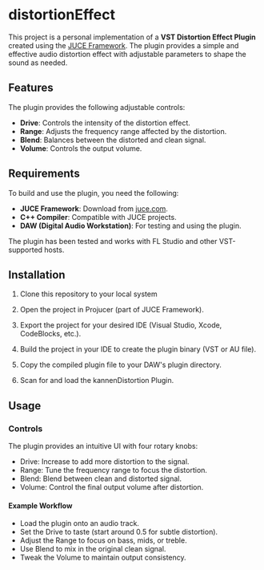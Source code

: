 # distortionEffect

This project is a personal implementation of a **VST Distortion Effect Plugin** created using the [JUCE Framework](https://juce.com). The plugin provides a simple and effective audio distortion effect with adjustable parameters to shape the sound as needed.

## Features

The plugin provides the following adjustable controls:

- **Drive**: Controls the intensity of the distortion effect.
- **Range**: Adjusts the frequency range affected by the distortion.
- **Blend**: Balances between the distorted and clean signal.
- **Volume**: Controls the output volume.

## Requirements

To build and use the plugin, you need the following:

- **JUCE Framework**: Download from [juce.com](https://juce.com).
- **C++ Compiler**: Compatible with JUCE projects.
- **DAW (Digital Audio Workstation)**: For testing and using the plugin.

The plugin has been tested and works with FL Studio and other VST-supported hosts.

## Installation

1. Clone this repository to your local system

2. Open the project in Projucer (part of JUCE Framework).

3. Export the project for your desired IDE (Visual Studio, Xcode, CodeBlocks, etc.).

4. Build the project in your IDE to create the plugin binary (VST or AU file).

5. Copy the compiled plugin file to your DAW's plugin directory.

6. Scan for and load the kannenDistortion Plugin.

## Usage
### Controls

The plugin provides an intuitive UI with four rotary knobs:

- Drive: Increase to add more distortion to the signal.
- Range: Tune the frequency range to focus the distortion.
- Blend: Blend between clean and distorted signal.
- Volume: Control the final output volume after distortion.

#### Example Workflow
- Load the plugin onto an audio track.
- Set the Drive to taste (start around 0.5 for subtle distortion).
- Adjust the Range to focus on bass, mids, or treble.
- Use Blend to mix in the original clean signal.
- Tweak the Volume to maintain output consistency.
